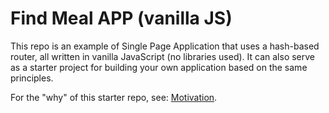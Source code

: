 # Find Meal APP (vanilla JS)

This repo is an example of Single Page Application that uses a hash-based router, all written in vanilla JavaScript (no libraries used). It can also serve as a starter project for building your own application based on the same principles.

For the "why" of this starter repo, see: [Motivation](./MOTIVATION.md).


